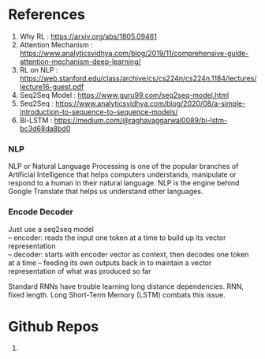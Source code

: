 # References

1. Why RL : https://arxiv.org/abs/1805.09461
2. Attention Mechanism : https://www.analyticsvidhya.com/blog/2019/11/comprehensive-guide-attention-mechanism-deep-learning/
3. RL on NLP : https://web.stanford.edu/class/archive/cs/cs224n/cs224n.1184/lectures/lecture16-guest.pdf
4. Seq2Seq Model : https://www.guru99.com/seq2seq-model.html
5. Seq2Seq : https://www.analyticsvidhya.com/blog/2020/08/a-simple-introduction-to-sequence-to-sequence-models/
6. Bi-LSTM : https://medium.com/@raghavaggarwal0089/bi-lstm-bc3d68da8bd0

### NLP
NLP or Natural Language Processing is one of the popular branches of Artificial Intelligence that helps computers understands, manipulate or respond to a human in their natural language. NLP is the engine behind Google Translate that helps us understand other languages.

### Encode Decoder

Just use a seq2seq model<br/>
 – encoder: reads the input one token at a time to build up its vector representation</br>
 – decoder: starts with encoder vector as context, then decodes one token at a time – feeding its own outputs back in to maintain a vector representation of what was produced so far</br>

Standard RNNs have trouble learning long distance dependencies. RNN, fixed length. 
Long Short-Term Memory (LSTM) combats this issue.

# Github Repos
1. 
